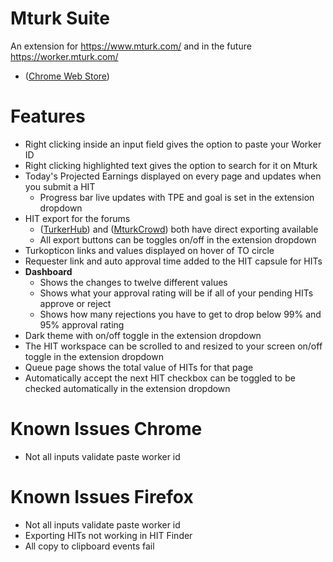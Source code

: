# Mturk Suite
An extension for https://www.mturk.com/ and in the future https://worker.mturk.com/

- ([Chrome Web Store](https://chrome.google.com/webstore/detail/mturk-suite/iglbakfobmoijpbigmlfklckogbefnlf))

# Features
- Right clicking inside an input field gives the option to paste your Worker ID
- Right clicking highlighted text gives the option to search for it on Mturk
- Today's Projected Earnings displayed on every page and updates when you submit a HIT
  - Progress bar live updates with TPE and goal is set in the extension dropdown
- HIT export for the forums
  - ([TurkerHub](https://turkerhub.com)) and ([MturkCrowd](http://www.mturkcrowd.com)) both have direct exporting available
  - All export buttons can be toggles on/off in the extension dropdown
- Turkopticon links and values displayed on hover of TO circle
- Requester link and auto approval time added to the HIT capsule for HITs
- **Dashboard**
  - Shows the changes to twelve different values
  - Shows what your approval rating will be if all of your pending HITs approve or reject
  - Shows how many rejections you have to get to drop below 99% and 95% approval rating
- Dark theme with on/off toggle in the extension dropdown
- The HIT workspace can be scrolled to and resized to your screen on/off toggle in the extension dropdown
- Queue page shows the total value of HITs for that page
- Automatically accept the next HIT checkbox can be toggled to be checked automatically in the extension dropdown

# Known Issues Chrome
- Not all inputs validate paste worker id

# Known Issues Firefox
- Not all inputs validate paste worker id
- Exporting HITs not working in HIT Finder
- All copy to clipboard events fail